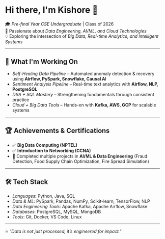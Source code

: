 # Hi there, I'm Kishore 👋  

🎓 *Pre-final Year CSE Undergraduate* | Class of 2026  
🚀 Passionate about *Data Engineering, AI/ML, and Cloud Technologies*  
💡 Exploring the intersection of *Big Data, Real-time Analytics, and Intelligent Systems*  

---

## 🔭 What I'm Working On  
- *Self-Healing Data Pipeline* – Automated anomaly detection & recovery using **Airflow, PySpark, Snowflake, Causal AI**  
- *Sentiment Analysis Pipeline* – Real-time text analytics with **Airflow, NLP, PostgreSQL**  
- *DSA + SQL Mastery* – Strengthening fundamentals through consistent practice  
- *Cloud + Big Data Tools* – Hands-on with **Kafka, AWS, GCP** for scalable systems  

---

## 🏆 Achievements & Certifications  
- ✅ **Big Data Computing (NPTEL)**  
- ✅ **Introduction to Networking (CCNA)**  
- 🏅 Completed multiple projects in **AI/ML & Data Engineering** (Fraud Detection, Food Supply Chain Optimization, Fire Spread Simulation)  

---

## 🛠 Tech Stack  
- *Languages*: Python, Java, SQL  
- *Data & ML*: PySpark, Pandas, NumPy, Scikit-learn, TensorFlow, NLP  
- *Data Engineering Tools*: Apache Kafka, Apache Airflow, Snowflake   
- *Databases*: PostgreSQL, MySQL, MongoDB  
- *Tools*: Git, Docker, VS Code, Linux  

---

⭐ *"Data is not just processed, it’s engineered for impact."*  
